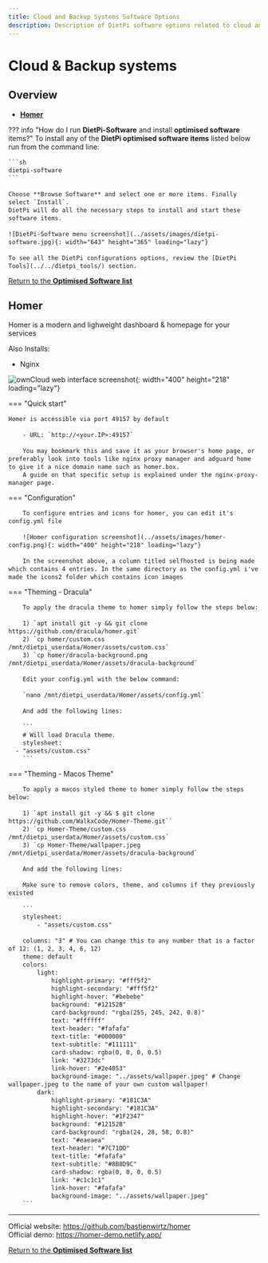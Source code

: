 ```yaml
---
title: Cloud and Backup Systems Software Options
description: Description of DietPi software options related to cloud and backup systems
---
```


# Cloud & Backup systems

## Overview

- [**Homer**](#Homer)


??? info "How do I run **DietPi-Software** and install **optimised software** items?"
    To install any of the **DietPi optimised software items** listed below run from the command line:

    ```sh
    dietpi-software
    ```

    Choose **Browse Software** and select one or more items. Finally select `Install`.  
    DietPi will do all the necessary steps to install and start these software items.

    ![DietPi-Software menu screenshot](../assets/images/dietpi-software.jpg){: width="643" height="365" loading="lazy"}

    To see all the DietPi configurations options, review the [DietPi Tools](../../dietpi_tools/) section.

[Return to the **Optimised Software list**](../../software/)

## Homer

Homer is a modern and lighweight dashboard & homepage for your services

Also Installs:

- Nginx

![ownCloud web interface screenshot](../assets/images/dietpi-software-cloud-owncloud.png){: width="400" height="218" loading="lazy"}

=== "Quick start"

    Homer is accessible via port 49157 by default

		- URL: `http://<your.IP>:49157`
    
		You may bookmark this and save it as your browser's home page, or preferably look into tools like nginx proxy manager and adguard home to give it a nice domain name such as homer.box.
		A guide on that specific setup is explained under the nginx-proxy-manager page.
     
=== "Configuration"

		To configure entries and icons for homer, you can edit it's config.yml file 

 		![Homer configuration screenshot](../assets/images/homer-config.png){: width="400" height="218" loading="lazy"}
 
		In the screenshot above, a column titled selfhosted is being made which contains 4 entries. In the same directory as the config.yml i've made the icons2 folder which contains icon images
	
=== "Theming - Dracula"

 		To apply the dracula theme to homer simply follow the steps below:
		
		1) `apt install git -y && git clone https://github.com/dracula/homer.git`
		2) `cp homer/custom.css /mnt/dietpi_userdata/Homer/assets/custom.css`
		3) `cp homer/dracula-background.png /mnt/dietpi_userdata/Homer/assets/dracula-background`
		
		Edit your config.yml with the below command:
		
		`nano /mnt/dietpi_userdata/Homer/assets/config.yml`
		
		And add the following lines:
		
		```
		# Will load Dracula theme.
		stylesheet:
  	  - "assets/custom.css"
		```
		
=== "Theming - Macos Theme"
		
		To apply a macos styled theme to homer simply follow the steps below:
		
		1) `apt install git -y && $ git clone https://github.com/WalkxCode/Homer-Theme.git``
		2) `cp Homer-Theme/custom.css /mnt/dietpi_userdata/Homer/assets/custom.css`
		3) `cp Homer-Theme/wallpaper.jpeg /mnt/dietpi_userdata/Homer/assets/dracula-background`
		
		And add the following lines:
		
		Make sure to remove colors, theme, and columns if they previously existed
		
		```
		stylesheet:
			- "assets/custom.css"

		columns: "3" # You can change this to any number that is a factor of 12: (1, 2, 3, 4, 6, 12)
		theme: default
		colors:
			light:
				highlight-primary: "#fff5f2"
				highlight-secondary: "#fff5f2"
				highlight-hover: "#bebebe"
				background: "#12152B"
				card-background: "rgba(255, 245, 242, 0.8)"
				text: "#ffffff"
				text-header: "#fafafa"
				text-title: "#000000"
				text-subtitle: "#111111"
				card-shadow: rgba(0, 0, 0, 0.5)
				link: "#3273dc"
				link-hover: "#2e4053"
				background-image: "../assets/wallpaper.jpeg" # Change wallpaper.jpeg to the name of your own custom wallpaper!
			dark:
				highlight-primary: "#181C3A"
				highlight-secondary: "#181C3A"
				highlight-hover: "#1F2347"
				background: "#12152B"
				card-background: "rgba(24, 28, 58, 0.8)"
				text: "#eaeaea"
				text-header: "#7C71DD"
				text-title: "#fafafa"
				text-subtitle: "#8B8D9C"
				card-shadow: rgba(0, 0, 0, 0.5)
				link: "#c1c1c1"
				link-hover: "#fafafa"
				background-image: "../assets/wallpaper.jpeg"
		```
		
***

Official website: <https://github.com/bastienwirtz/homer>  
Official demo: <https://homer-demo.netlify.app/>


[Return to the **Optimised Software list**](../../software/)
